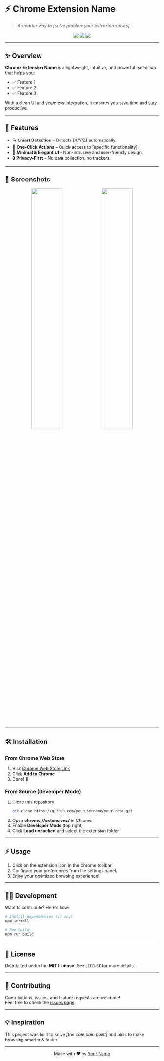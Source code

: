 # ⚡️ Chrome Extension Name  
> *A smarter way to [solve problem your extension solves]*  

<p align="center">
  <img src="https://img.shields.io/badge/Chrome-Extension-blue?logo=google-chrome&logoColor=white" />
  <img src="https://img.shields.io/github/license/yourusername/your-repo" />
  <img src="https://img.shields.io/github/stars/yourusername/your-repo?style=social" />
</p>

---

## ✨ Overview  
**Chrome Extension Name** is a lightweight, intuitive, and powerful extension that helps you:  
- ✅ Feature 1  
- ✅ Feature 2  
- ✅ Feature 3  

With a clean UI and seamless integration, it ensures you save time and stay productive.

---

## 🚀 Features  
- 🔍 **Smart Detection** – Detects [X/Y/Z] automatically.  
- 🎯 **One-Click Actions** – Quick access to [specific functionality].  
- 🎨 **Minimal & Elegant UI** – Non-intrusive and user-friendly design.  
- 🔒 **Privacy-First** – No data collection, no trackers.  

---

## 📸 Screenshots  
<p align="center">
  <img src="screenshot1.png" width="45%" />
  <img src="screenshot2.png" width="45%" />
</p>

---

## 🛠 Installation  

### From Chrome Web Store  
1. Visit [Chrome Web Store Link](#)  
2. Click **Add to Chrome**  
3. Done! 🎉  

### From Source (Developer Mode)  
1. Clone this repository  
   ```bash
   git clone https://github.com/yourusername/your-repo.git
   ```  
2. Open **chrome://extensions/** in Chrome  
3. Enable **Developer Mode** (top right)  
4. Click **Load unpacked** and select the extension folder  

---

## ⚡ Usage  
1. Click on the extension icon in the Chrome toolbar.  
2. Configure your preferences from the settings panel.  
3. Enjoy your optimized browsing experience!  

---

## 🧑‍💻 Development  
Want to contribute? Here’s how:  

```bash
# Install dependencies (if any)
npm install  

# Run build
npm run build  
```

---

## 📜 License  
Distributed under the **MIT License**. See `LICENSE` for more details.  

---

## 🙌 Contributing  
Contributions, issues, and feature requests are welcome!  
Feel free to check the [issues page](https://github.com/yourusername/your-repo/issues).  

---

## 💡 Inspiration  
This project was built to solve *[the core pain point]* and aims to make browsing smarter & faster.  

---

<p align="center"> 
  Made with ❤️ by <a href="https://github.com/yourusername">Your Name</a>  
</p>
